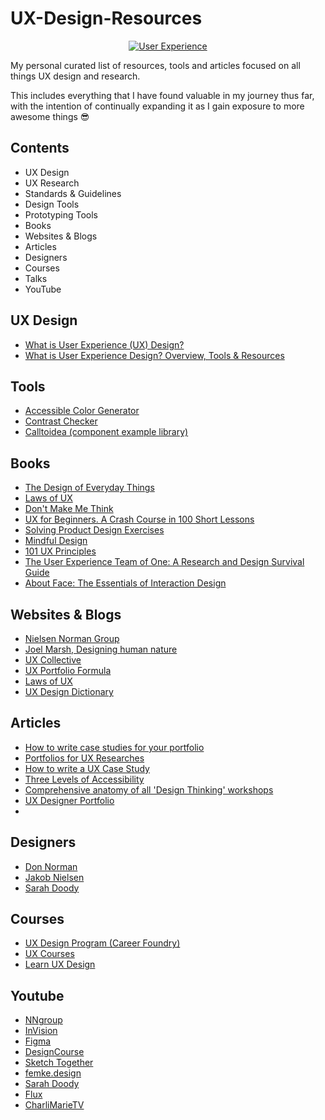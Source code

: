# UX-Design-Resources

<p align="center">
  <a href="https://www.rapidops.com/blog/user-experience-for-designing-enterprise-application/">
    <img src="https://www.rapidops.com/static/d587eab703a7938a81b645bae4989cf7/d8255/Importance-of-User-Experience1.jpg" alt="User Experience"/>
  </a>
</p>

My personal curated list of resources, tools and articles focused on all things UX design and research. 

This includes everything that I have found valuable in my journey thus far, with the intention of continually expanding it as I gain exposure to more awesome things 😎

## Contents

* UX Design
* UX Research
* Standards & Guidelines
* Design Tools
* Prototyping Tools
* Books
* Websites & Blogs
* Articles
* Designers
* Courses
* Talks
* YouTube


## UX Design

* [What is User Experience (UX) Design?](https://careerfoundry.com/en/blog/ux-design/what-is-user-experience-ux-design-everything-you-need-to-know-to-get-started/)
* [What is User Experience Design? Overview, Tools & Resources](https://www.smashingmagazine.com/2010/10/what-is-user-experience-design-overview-tools-and-resources/)

## Tools

* [Accessible Color Generator](https://learnui.design/tools/accessible-color-generator.html)
* [Contrast Checker](https://contrastchecker.com/)
* [Calltoidea (component example library)](https://www.calltoidea.com/)

## Books

* [The Design of Everyday Things](https://www.nngroup.com/books/design-everyday-things-revised/)
* [Laws of UX](https://lawsofux.com/book/)
* [Don't Make Me Think](https://sensible.com/dont-make-me-think/)
* [UX for Beginners. A Crash Course in 100 Short Lessons](https://www.oreilly.com/library/view/ux-for-beginners/9781491912676/)
* [Solving Product Design Exercises](https://productdesigninterview.com/)
* [Mindful Design](https://mindfuldesign.xyz/)
* [101 UX Principles](https://www.oreilly.com/library/view/101-ux-principles/9781788837361/)
* [The User Experience Team of One: A Research and Design Survival Guide](https://www.goodreads.com/book/show/18177290-the-user-experience-team-of-one)
* [About Face: The Essentials of Interaction Design](https://www.wiley.com/en-au/About+Face%3A+The+Essentials+of+Interaction+Design%2C+4th+Edition-p-9781118766576)

## Websites & Blogs

* [Nielsen Norman Group](https://www.nngroup.com/)
* [Joel Marsh, Designing human nature](https://www.joelmarsh.com/)
* [UX Collective](https://uxdesign.cc/)
* [UX Portfolio Formula](https://www.uxportfolioformula.com/)
* [Laws of UX](https://lawsofux.com/)
* [UX Design Dictionary](https://blog.pine.design/ux-design-dictionary/)

## Articles

* [How to write case studies for your portfolio](https://www.semplice.com/how-to-write-case-studies-for-your-portfolio)
* [Portfolios for UX Researches](https://www.nngroup.com/articles/ux-researcher-portfolio/)
* [How to write a UX Case Study](https://www.invisionapp.com/inside-design/how-to-write-a-ux-case-study/)
* [Three Levels of Accessibility](https://uxdesign.cc/the-three-levels-of-accessibility-cd1f8a70a883)
* [Comprehensive anatomy of all 'Design Thinking' workshops](https://uxdesign.cc/comprehensive-anatomy-of-all-ux-design-thinking-workshops-c416706cd3e2)
* [UX Designer Portfolio](https://blog.uxfol.io/ux-designer-portfolio/)
* 

## Designers

* [Don Norman](https://www.linkedin.com/in/donnorman/)
* [Jakob Nielsen](https://www.linkedin.com/in/jakobnielsenphd/)
* [Sarah Doody](https://www.linkedin.com/in/sarahdoody/)


## Courses 

* [UX Design Program (Career Foundry)](https://careerfoundry.com/en/courses/become-a-ux-designer/)
* [UX Courses](https://www.sarahdoody.com/ux-courses/)
* [Learn UX Design](https://learnui.design/courses/learn-ux-design.html)


## Youtube

* [NNgroup](https://www.youtube.com/channel/UC2oCugzU6W8-h95W7eBTUEg)
* [InVision](https://www.youtube.com/channel/UCndfHdRdEiGOyCOgxQ4W9YQ)
* [Figma](https://www.youtube.com/channel/UCQsVmhSa4X-G3lHlUtejzLA)
* [DesignCourse](https://www.youtube.com/channel/UCVyRiMvfUNMA1UPlDPzG5Ow)
* [Sketch Together](https://www.youtube.com/channel/UCZHkx_OyRXHb1D3XTqOidRw)
* [femke.design](https://www.youtube.com/channel/UCWUGGwfTfJ0-2jUS3dZqOJA)
* [Sarah Doody](https://www.youtube.com/channel/UCxM6G42vmI752f60od3Gypw)
* [Flux](https://www.youtube.com/channel/UCN7dywl5wDxTu1RM3eJ_h9Q)
* [CharliMarieTV](https://www.youtube.com/channel/UCScRSwdX0t31gjk3MYXIuYQ)
